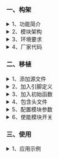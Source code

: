﻿<!-- +++
author = "XT"
comments = false
date  = "2022-12-10"
draft = false
share = false
image = ""
menu  = ""
slug  = ""
title = "网络服务模块（硬件网络栈）"
+++ -->

### 一、构架

<details close=""><summary>1、功能简介</summary>

* WIZnet 为我们提供全硬件 TCP/IP 嵌入式以太网控制器，为嵌入式系统提供了更加简易的互联网连接方案。其集成了 TCP/IP 协议栈，10/100M 以太网数据链路层(MAC)及物理层(PHY)，使得用户使用单芯片就能够在他们的应用中拓展网络连接。用户可以同时使用 4 或 8 个硬件 Socket 独立通讯。提供 SPI 接口,从而能够更加容易与主控 MCU 整合。使用高效 SPI 协议支持 80MHz 速率，从而能够更好的实现高速网络通讯。  
主要特点：  
1. 支持硬件 TCP/IP 协议：TCP, UDP, ICMP, IPv4, ARP, IGMP, PPPoE  
2. 支持 4 或 8 个独立端口（Socket）同时通讯  
3. 支持掉电模式  
4. 支持网络唤醒  
5. 支持高速串行外设接口（SPI 模式 0，3）  
6. 内部 8K 或 32K 字节收发缓存  
7. 内嵌 10BaseT/100BaseTX 以太网物理层（PHY）  
8. 支持自动协商（10/100-Based 全双工/半双工）  
9. 不支持 IP 分片  
10. 3.3V 工作电压，I/O 信号口 5V 耐压；  
11. LED 状态显示（全双工/半双工，网络连接，网络速度，活动状态）；  

</details>

<details close=""><summary>2、模块架构</summary>

![模块架构](./img/20221210_1_01.png)

</details>

<details close=""><summary>3、环境要求</summary>

|  环境  |  要求  |
| :----- | :----- |
| 软件环境 | 实时操作系统 |
| 硬件环境 | STM32F103 及更高性能 MCU |

</details>

<details close=""><summary>4、厂家代码</summary>

关于厂家代码，由于《socket.c》套接字操作大量使用了`whil()`死循环，不适合系统操作，所以对《socket.c》和《dhcp.c》修改并增加适配操作系统代码！

</details>

### 二、移植

<details close=""><summary>1、添加源文件</summary>

将模块源文件、文件包含路径添加到工程，示例：

![添加源文件到工程](./img/20221210_2_01.png)

</details>

<details close=""><summary>2、加入引脚定义</summary>

在工程头文件《board.h》统一加入引脚定义，示例：

```c
// 网络服务模块+++++++++++++++++++++++
// WIZnet网络芯片SPI总线控制延时
#define XT_WIZ_SPI_NSS_EN_HOLD_TM()                                     /* NSS 使能时保持时间(可不延时) */
#define XT_WIZ_SPI_NSS_DI_HOLD_TM()  bsp_delay0us125(2)                 /* NSS 禁止时保持时间(延时50nS) */

// WIZnet网络芯片控制管脚的定义
#define XT_WIZ_SPI                   SPI2                               /* 使用的哪个SPI                */
#define XT_WIZ_SPI_BAUD_RATE         SPI_BAUDRATEPRESCALER_4            /* 速度(分频): 72/4=18Mbit/S    */
#define XT_WIZ_SPI_CLK_ENABLE()    __HAL_RCC_SPI2_CLK_ENABLE()          /* 串口时钟使能                 */
#define XT_WIZ_SPI_CMS_CLK_EN()    __HAL_RCC_GPIOB_CLK_ENABLE()         /* SCK-MOSI-MISO 脚时钟使能     */
#define XT_WIZ_SPI_NSS_CLK_EN()    __HAL_RCC_GPIOB_CLK_ENABLE()         /* NSS  脚时钟使能              */
#define XT_WIZ_SPI_NSS_GPIO          GPIOB                              /* NSS  所在端口(NSS由软件控制) */
#define XT_WIZ_SPI_NSS_PIN           GPIO_PIN_12                        /* NSS  所在管脚(NSS由软件控制) */
#define XT_WIZ_SPI_SCK_GPIO          GPIOB                              /* SCK  所在端口                */
#define XT_WIZ_SPI_SCK_PIN           GPIO_PIN_13                        /* SCK  所在管脚                */
#define XT_WIZ_SPI_MISO_GPIO         GPIOB                              /* MISO 所在端口                */
#define XT_WIZ_SPI_MISO_PIN          GPIO_PIN_14                        /* MISO 所在管脚                */
#define XT_WIZ_SPI_MOSI_GPIO         GPIOB                              /* MOSI 所在端口                */
#define XT_WIZ_SPI_MOSI_PIN          GPIO_PIN_15                        /* MOSI 所在管脚                */
#define XT_WIZ_SPI_RX_IN_MODE        GPIO_NOPULL                        /* MISO 输入模式(下拉/上拉/悬空)*/
#define XT_WIZ_SPI_DIRECTION_LINES   SPI_DIRECTION_2LINES               /* 收发使用几线(全双工/半双工)  //
#define XT_WIZ_SPI_AFIO_REMAP()    __HAL_AFIO_REMAP_SPI1_ENABLE()       // SPI  引脚重映射(不使用则屏蔽)*/
#define XT_WIZ_SPI_HANDLER           xt_wiz_hspi                        /* SPI  句柄                    */
#define XT_WIZ_RST_CLK_ENABLE()    __HAL_RCC_GPIOA_CLK_ENABLE()         /* RST  所在外设(使能外设时钟)  */
#define XT_WIZ_RST_GPIO              GPIOA                              /* RST  所在端口                */
#define XT_WIZ_RST_PIN               GPIO_PIN_1                         /* RST  所在管脚                */
#define XT_WIZ_RST_EN()              XT_WIZ_RST_GPIO->BRR      = XT_WIZ_RST_PIN     // RST有效
#define XT_WIZ_RST_DI()              XT_WIZ_RST_GPIO->BSRR     = XT_WIZ_RST_PIN     // RST无效
#define XT_WIZ_SPI_NSS_EN()          XT_WIZ_SPI_NSS_GPIO->BRR  = XT_WIZ_SPI_NSS_PIN // NSS有效
#define XT_WIZ_SPI_NSS_DI()          XT_WIZ_SPI_NSS_GPIO->BSRR = XT_WIZ_SPI_NSS_PIN // NSS无效
```

</details>

<details close=""><summary>3、加入初始函数</summary>

在应用初始化函数中加入模块初始化，示例：

```c
int bsp_board_init(void)
{
	.
	.
	#if (XT_APP_WIZNET_EN == XT_DEF_ENABLED)
	xt_net_pin_init();
	#endif
	.
	.
	#if (XT_APP_WIZNET_EN == XT_DEF_ENABLED)
	xt_net_cfg_init();
	#endif
	.
	.
}
```

```c
void rt_init_thread_entry(void *p_arg)
{
	.
	.
	#if (XT_APP_WIZNET_EN == XT_DEF_ENABLED)
	xt_net_ipc_init();
	#endif
	.
	.
	#if (XT_APP_WIZNET_EN == XT_DEF_ENABLED)
	xt_net_thread_init();
	#endif
	.
	.
}
```

补充说明：如果工程有自动初始架构，可以由宏`XT_HARD_INIT_2_TAB_EXPORT(func,name)`、`XT_DEV_INIT_2_TAB_EXPORT(func,name)`、`XT_MSG_INIT_2_TAB_EXPORT(func,name)`、`XT_APP_INIT_2_TAB_EXPORT(func,name)`自动调用函数进行初始化！

</details>

<details close=""><summary>4、包含头文件</summary>

在使用模块的应用程序中加入头文件包含，示例：  

```c
#if (XT_APP_WIZNET_EN == XT_DEF_ENABLED)
#include "xt_wiznet.h"
#endif
```

</details>

<details close=""><summary>5、配置模块参数</summary>

根据实际的使用环境配置模块参数，示例：

![配置模块参数](./img/20221210_2_04.png)  
![配置模块参数](./img/20221210_2_05.png)  

补充说明：由于标准模块是不允许用户修改的，所以在应用时请启用头文件映射，在映射头文件修改配置！

</details>

<details close=""><summary>6、使能模块开关</summary>

在工程头文件《application.h》统一使能模块开关，示例：

```c
#define XT_DEF_DISABLED                 0                               /* 禁用模块                     */
#define XT_DEF_ENABLED                  1                               /* 使能模块                     */

#define __XT_WIZNET_REMAP_H
#define __XT_WIZNET_PORT_REMAP_H
#ifndef XT_APP_WIZNET_EN
#define XT_APP_WIZNET_EN                XT_DEF_ENABLED                  /* 网络服务模块                 */
#endif
```

</details>

### 三、使用

<details close=""><summary>1、应用示例</summary>

本示范只是以最简单方式展示模块的基本使用，并非一个应用实例！

```c
#include "xt_wiznet.h"

// UDP 演示
void app_udp_thread_entry(void *p_arg)
{
    unsigned char *pbuf;
    uint16_t    wkver, lkver;
    uint16_t    len, port;    //端口
    uint8_t     ip[4];        //IP地址
    #define UDP_SK_NUM   0    //使用第几个socket,0~7
    #define UDP_SK_BUFSZ 10   //缓冲大小
    
    while (0 == (pbuf = rt_malloc(UDP_SK_BUFSZ)))
    {
        rt_thread_delay(1);
    }
    udp_socket:
    while (((wkver = xt_net_get_rstver()) & 0x8000) == 0)    //等待网络初始化完成
    {
        rt_thread_delay(1);
    }
    rt_thread_delay(100);
    rt_kprintf("socket 0: net restart!\r\n");
    udp_link:
    while (((lkver = xt_net_get_lnkver()) & 0x8000) == 0)    //等待插上网线
    {
        rt_thread_delay(1);
    }
    rt_kprintf("socket 0: net link up!\r\n");
    udp_build:
    socket(UDP_SK_NUM, Sn_MR_UDP, 1001, 0);                  //打开socket（UDP协议,本机端口:1001）
    rt_kprintf("socket 0: open!\r\n");
    while (1)
    {                                                        //如果socket异常,则...
        if (xt_socket_chk(UDP_SK_NUM, Sn_MR_UDP, 0) == 0) goto udp_build; 
        if (wkver != xt_net_get_rstver()) goto udp_socket;   //如果网络重启了,则...
        if (lkver != xt_net_get_lnkver()) goto udp_link;     //如果网线拔掉了,则...
        xt_socket_ot_set(UDP_SK_NUM, 0xFFFFFFFF/*永久*/, 0); //修改本次socket超时操作为永远
        len = xt_socket_recv_chk(UDP_SK_NUM);                //检测socket是否收到数据
        len = len > UDP_SK_BUFSZ ? UDP_SK_BUFSZ : len;       //处理数据大小与缓冲大小关系
        len = recvfrom(UDP_SK_NUM, pbuf, len, ip, &port);    //socket接收数据（同时得到对端的IP及端口）
        xt_socket_ot_set(UDP_SK_NUM, 50, 0);                 //修改本次socket超时操作为50个系统节拍
        if (sendto(UDP_SK_NUM, pbuf, len, ip, port) != len)  //socket发送数据（把收到的数据返回给对端）
        {                                                    //UDP为无连接,socket发送可随时向目标发送
            rt_kprintf("socket 0: sendto return error!\r\n");
        }
        else
        {
            pbuf[0] = '\r'; //回车
            pbuf[1] = '\n'; //换行
            sendto(UDP_SK_NUM, pbuf, 2, ip, port);
        }
    }
}
```

```c
#include "xt_wiznet.h"

// TCP 客户端演示
void app_tcp_thread_entry(void *p_arg)
{
    unsigned char *pbuf;
    uint16_t    wkver, lkver, cnt;   
    uint16_t    rlen,  tlen,  port = 1002;  //对端端口!!!!!!
    uint8_t     ip[4] = {192, 168, 3, 222}; //对端IP地址!!!!
    uint8_t     t = 1;       //自动维持TCP连接(@5秒)
    #define TCP_SK_NUM   1   //使用第几个socket,0~7
    #define TCP_SK_BUFSZ 100 //缓冲大小
    
    while (0 == (pbuf = rt_malloc(TCP_SK_BUFSZ)))
    {
        rt_thread_delay(1);
    }
    tcp_socket:
    while (((wkver = xt_net_get_rstver()) & 0x8000) == 0)    //等待网络初始化完成
    {
        rt_thread_delay(1);
    }
    rt_thread_delay(300);
    rt_kprintf("socket 1: net restart!\r\n");
    tcp_link:
    while (((lkver = xt_net_get_lnkver()) & 0x8000) == 0)    //等待插上网线
    {
        rt_thread_delay(1);
    }
    rt_kprintf("socket 1: net link up!\r\n");
    while (1)
    {
        tcp_build:
        setsockopt(TCP_SK_NUM, SO_KEEPALIVEAUTO, &t);        //打开TCP连接自动维持(@5秒)(keepalive帧)
        do
        {
           if (wkver != xt_net_get_rstver()) goto tcp_socket;//如果网络重启了,则...
           if (lkver != xt_net_get_lnkver()) goto tcp_link;  //如果网线拔掉了,则...
           rt_thread_delay(2);
           
           socket(TCP_SK_NUM, Sn_MR_TCP, 1002, Sn_MR_ND);    //打开socket（TCP协议,本机端口:1002）
        }
        while (connect(TCP_SK_NUM, ip, port) <= 0);          //连接TCP服务端
        rt_kprintf("socket 1: open and connected!\r\n");
        
        //setsockopt(TCP_SK_NUM, SO_KEEPALIVESEND, 0);       //如果没有打开TCP连接自动维持,则要求应用定时发送维持帧
        tlen = sizeof("tcp client send data!") - 1;
        memcpy(pbuf,  "tcp client send data!", tlen);
        if (send(TCP_SK_NUM, pbuf, tlen) != tlen)            //socket发送数据
        {
            rt_kprintf("socket 1: send len error!\r\n");
			disconnect(TCP_SK_NUM);                          //断开TCP连接
			close(TCP_SK_NUM);                               //关闭socket
            goto tcp_build;
        }
        for (cnt = 0; cnt < tlen; cnt += rlen)               //socket接收数据
        {
            xt_socket_ot_set(TCP_SK_NUM, 100/*1秒*/, 0);     //修改本次socket超时操作为1秒
            rlen = xt_socket_recv_chk(TCP_SK_NUM);           //检测socket是否收到数据
            rlen = rlen > TCP_SK_BUFSZ ? TCP_SK_BUFSZ : rlen;//处理数据大小与缓冲大小关系
            rlen = recv(TCP_SK_NUM, pbuf, rlen);             //socket接收数据（要求服务端返回客户端发送数据）
            //break;
        }
                                                             //如果socket异常,则...
        if (xt_socket_chk(TCP_SK_NUM, Sn_MR_TCP, 0) == 0) goto tcp_build; 
        //if (wkver != xt_net_get_rstver()) goto tcp_socket;
        //if (lkver != xt_net_get_lnkver()) goto tcp_link;
        
        disconnect(TCP_SK_NUM);                              //断开TCP连接
        close(TCP_SK_NUM);                                   //关闭socket
        rt_kprintf("socket 1: closed!\r\n");
    }
}
```

</details>